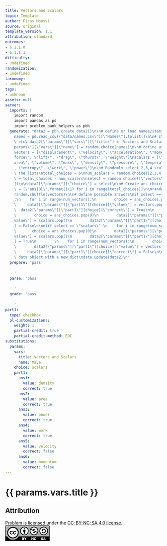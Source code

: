 ```yaml
---
title: Vectors and Scalars
topic: Template
author: Firas Moosvi
source: original
template_version: 1.1
attribution: standard
outcomes:
- 6.1.1.0
- 6.1.1.1
difficulty:
- undefined
randomization:
- undefined
taxonomy:
- undefined
tags:
- unknown
assets: null
server:
  imports: |
    import random
    import pandas as pd
    import problem_bank_helpers as pbh
  generate: "data2 = pbh.create_data2()\n\n# define or load names/items/objects\n\
    names = pd.read_csv(\"data/names.csv\")[\"Names\"].tolist()\n\n# store phrases\
    \ etc\ndata2[\"params\"][\"vars\"][\"title\"] = 'Vectors and Scalars'\ndata2[\"\
    params\"][\"vars\"][\"name\"] = random.choice(names)\n\n# define useful variables/lists\n\
    vectors = [\"displacement\", \"velocity\", \"acceleration\", \"momentum\", \"\
    force\", \"lift\", \"drag\", \"thurst\", \"weight\"]\nscalars = [\"length\", \"\
    area\", \"volume\", \"mass\", \"density\", \"pressure\", \"temperature\", \"energy\"\
    , \"entropy\", \"work\", \"power\"]\n\n# Randomly select 2,3,4 scalars and shuffle\
    \ the lists\ntotal_choices = 6\nnum_scalars = random.choice([2,3,4])\nnum_vectors\
    \ = total_choices - num_scalars\nselect = random.choice([\"vectors\",\"scalars\"\
    ])\n\ndata2[\"params\"][\"choice\"] = select\n\n# Create ans_choices\nans_choices\
    \ = [\"ans{0}\".format(i+1) for i in range(total_choices)]\n\nrandom.shuffle(scalars)\n\
    random.shuffle(vectors)\n\n# define possible answers\nif select == \"vectors\"\
    :\n    for i in range(num_vectors):\n        choice = ans_choices.pop(0)\n   \
    \     data2[\"params\"][\"part1\"][choice][\"value\"] = vectors.pop()\n      \
    \  data2[\"params\"][\"part1\"][choice][\"correct\"] = True\n\n    for i in range(num_scalars):\n\
    \        choice = ans_choices.pop(0)\n        data2[\"params\"][\"part1\"][choice][\"\
    value\"] = scalars.pop()\n        data2[\"params\"][\"part1\"][choice][\"correct\"\
    ] = False\n\nelif select == \"scalars\":\n    for i in range(num_scalars):\n \
    \       choice = ans_choices.pop(0)\n        data2[\"params\"][\"part1\"][choice][\"\
    value\"] = scalars.pop()\n        data2[\"params\"][\"part1\"][choice][\"correct\"\
    ] = True\n        \n    for i in range(num_vectors):\n        choice = ans_choices.pop(0)\n\
    \        data2[\"params\"][\"part1\"][choice][\"value\"] = vectors.pop()\n   \
    \     data2[\"params\"][\"part1\"][choice][\"correct\"] = False\n\n# Update the\
    \ data object with a new dict\ndata.update(data2)\n"
  prepare: 'pass

    '
  parse: 'pass

    '
  grade: 'pass

    '
part1:
  type: checkbox
  pl-customizations:
    weight: 1
    partial-credit: true
    partial-credit-method: EDC
substitutions:
  params:
    vars:
      title: Vectors and Scalars
      name: Maya
    choice: scalars
    part1:
      ans1:
        value: density
        correct: true
      ans2:
        value: area
        correct: true
      ans3:
        value: power
        correct: true
      ans4:
        value: work
        correct: true
      ans5:
        value: velocity
        correct: false
      ans6:
        value: momentum
        correct: false
---
```

# {{ params.vars.title }}

## Attribution

Problem is licensed under the [CC-BY-NC-SA 4.0 license](https://creativecommons.org/licenses/by-nc-sa/4.0/).
![The Creative Commons 4.0 license requiring attribution-BY, non-commercial-NC, and share-alike-SA license.](https://raw.githubusercontent.com/firasm/bits/master/by-nc-sa.png)
